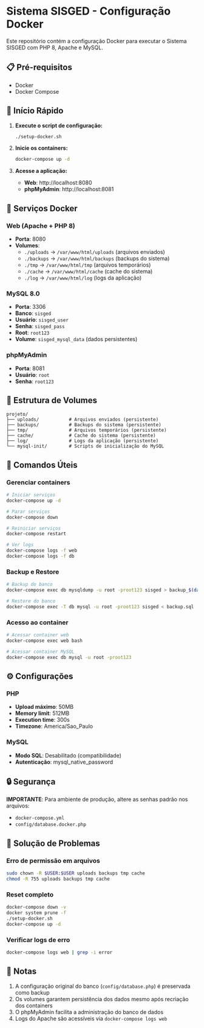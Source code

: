 # Sistema SISGED - Configuração Docker

Este repositório contém a configuração Docker para executar o Sistema SISGED com PHP 8, Apache e MySQL.

## 📋 Pré-requisitos

- Docker
- Docker Compose

## 🚀 Início Rápido

1. **Execute o script de configuração:**
   ```bash
   ./setup-docker.sh
   ```

2. **Inicie os containers:**
   ```bash
   docker-compose up -d
   ```

3. **Acesse a aplicação:**
   - **Web**: http://localhost:8080
   - **phpMyAdmin**: http://localhost:8081

## 🐳 Serviços Docker

### Web (Apache + PHP 8)
- **Porta**: 8080
- **Volumes**:
  - `./uploads` → `/var/www/html/uploads` (arquivos enviados)
  - `./backups` → `/var/www/html/backups` (backups do sistema)
  - `./tmp` → `/var/www/html/tmp` (arquivos temporários)
  - `./cache` → `/var/www/html/cache` (cache do sistema)
  - `./log` → `/var/www/html/log` (logs da aplicação)

### MySQL 8.0
- **Porta**: 3306
- **Banco**: `sisged`
- **Usuário**: `sisged_user`
- **Senha**: `sisged_pass`
- **Root**: `root123`
- **Volume**: `sisged_mysql_data` (dados persistentes)

### phpMyAdmin
- **Porta**: 8081
- **Usuário**: `root`
- **Senha**: `root123`

## 📁 Estrutura de Volumes

```
projeto/
├── uploads/           # Arquivos enviados (persistente)
├── backups/           # Backups do sistema (persistente)
├── tmp/               # Arquivos temporários (persistente)
├── cache/             # Cache do sistema (persistente)
├── log/               # Logs da aplicação (persistente)
└── mysql-init/        # Scripts de inicialização do MySQL
```

## 🔧 Comandos Úteis

### Gerenciar containers
```bash
# Iniciar serviços
docker-compose up -d

# Parar serviços
docker-compose down

# Reiniciar serviços
docker-compose restart

# Ver logs
docker-compose logs -f web
docker-compose logs -f db
```

### Backup e Restore
```bash
# Backup do banco
docker-compose exec db mysqldump -u root -proot123 sisged > backup_$(date +%Y%m%d_%H%M%S).sql

# Restore do banco
docker-compose exec -T db mysql -u root -proot123 sisged < backup.sql
```

### Acesso ao container
```bash
# Acessar container web
docker-compose exec web bash

# Acessar container MySQL
docker-compose exec db mysql -u root -proot123
```

## ⚙️ Configurações

### PHP
- **Upload máximo**: 50MB
- **Memory limit**: 512MB
- **Execution time**: 300s
- **Timezone**: America/Sao_Paulo

### MySQL
- **Modo SQL**: Desabilitado (compatibilidade)
- **Autenticação**: mysql_native_password

## 🔒 Segurança

**IMPORTANTE**: Para ambiente de produção, altere as senhas padrão nos arquivos:
- `docker-compose.yml`
- `config/database.docker.php`

## 🐛 Solução de Problemas

### Erro de permissão em arquivos
```bash
sudo chown -R $USER:$USER uploads backups tmp cache
chmod -R 755 uploads backups tmp cache
```

### Reset completo
```bash
docker-compose down -v
docker system prune -f
./setup-docker.sh
docker-compose up -d
```

### Verificar logs de erro
```bash
docker-compose logs web | grep -i error
```

## 📝 Notas

1. A configuração original do banco (`config/database.php`) é preservada como backup
2. Os volumes garantem persistência dos dados mesmo após recriação dos containers
3. O phpMyAdmin facilita a administração do banco de dados
4. Logs do Apache são acessíveis via `docker-compose logs web`
